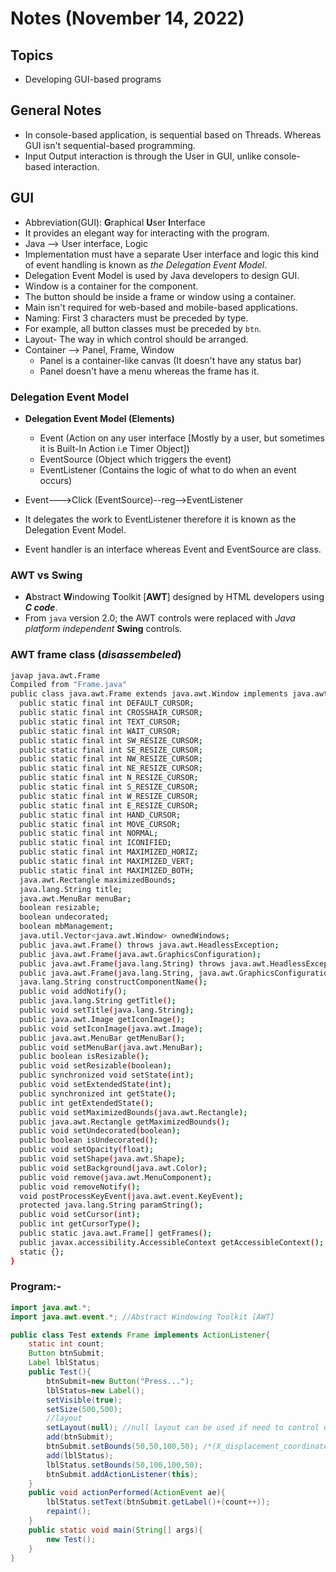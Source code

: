 # Notes (November 14, 2022)

## Topics

- Developing GUI-based programs

## General Notes

- In console-based application, is sequential based on Threads. Whereas GUI isn't sequential-based programming.
- Input Output interaction is through the User in GUI, unlike console-based interaction.

## GUI

- Abbreviation(GUI): **G**raphical **U**ser **I**nterface
- It provides an elegant way for interacting with the program.
- Java --> User interface,  Logic
- Implementation must have a separate User interface and logic this kind of event handling is known as *the Delegation Event Model*.
- Delegation Event Model is used by Java developers to design GUI.
- Window is a container for the component.
- The button should be inside a frame or window using a container.
- Main isn't required for web-based and mobile-based applications.
- Naming: First 3 characters must be preceded by type.
- For example, all button classes must be preceded by `btn`.
- Layout- The way in which control should be arranged.
- Container --> Panel, Frame, Window
  - Panel is a container-like canvas (It doesn't have any status bar)
  - Panel doesn't have a menu whereas the frame has it.

### Delegation Event Model

- **Delegation Event Model (Elements)**
  - Event (Action on any user interface [Mostly by a user, but sometimes it is Built-In Action i.e Timer Object])
  - EventSource (Object which triggers the event)
  - EventListener (Contains the logic of what to do when an event occurs)

- Event--->Click (EventSource)--reg-->EventListener
- It delegates the work to EventListener therefore it is known as the Delegation Event Model.
- Event handler is an interface whereas Event and EventSource are class.

### AWT vs Swing

- **A**bstract **W**indowing **T**oolkit [**AWT**] designed by HTML developers using ***C code***.
- From `java` version 2.0; the AWT controls were replaced with *Java platform independent* **Swing** controls.

### AWT frame class (*disassembeled*)

```bash
javap java.awt.Frame
Compiled from "Frame.java"
public class java.awt.Frame extends java.awt.Window implements java.awt.MenuContainer {
  public static final int DEFAULT_CURSOR;
  public static final int CROSSHAIR_CURSOR;
  public static final int TEXT_CURSOR;
  public static final int WAIT_CURSOR;
  public static final int SW_RESIZE_CURSOR;
  public static final int SE_RESIZE_CURSOR;
  public static final int NW_RESIZE_CURSOR;
  public static final int NE_RESIZE_CURSOR;
  public static final int N_RESIZE_CURSOR;
  public static final int S_RESIZE_CURSOR;
  public static final int W_RESIZE_CURSOR;
  public static final int E_RESIZE_CURSOR;
  public static final int HAND_CURSOR;
  public static final int MOVE_CURSOR;
  public static final int NORMAL;
  public static final int ICONIFIED;
  public static final int MAXIMIZED_HORIZ;
  public static final int MAXIMIZED_VERT;
  public static final int MAXIMIZED_BOTH;
  java.awt.Rectangle maximizedBounds;
  java.lang.String title;
  java.awt.MenuBar menuBar;
  boolean resizable;
  boolean undecorated;
  boolean mbManagement;
  java.util.Vector<java.awt.Window> ownedWindows;
  public java.awt.Frame() throws java.awt.HeadlessException;
  public java.awt.Frame(java.awt.GraphicsConfiguration);
  public java.awt.Frame(java.lang.String) throws java.awt.HeadlessException;
  public java.awt.Frame(java.lang.String, java.awt.GraphicsConfiguration);
  java.lang.String constructComponentName();
  public void addNotify();
  public java.lang.String getTitle();
  public void setTitle(java.lang.String);
  public java.awt.Image getIconImage();
  public void setIconImage(java.awt.Image);
  public java.awt.MenuBar getMenuBar();
  public void setMenuBar(java.awt.MenuBar);
  public boolean isResizable();
  public void setResizable(boolean);
  public synchronized void setState(int);
  public void setExtendedState(int);
  public synchronized int getState();
  public int getExtendedState();
  public void setMaximizedBounds(java.awt.Rectangle);
  public java.awt.Rectangle getMaximizedBounds();
  public void setUndecorated(boolean);
  public boolean isUndecorated();
  public void setOpacity(float);
  public void setShape(java.awt.Shape);
  public void setBackground(java.awt.Color);
  public void remove(java.awt.MenuComponent);
  public void removeNotify();
  void postProcessKeyEvent(java.awt.event.KeyEvent);
  protected java.lang.String paramString();
  public void setCursor(int);
  public int getCursorType();
  public static java.awt.Frame[] getFrames();
  public javax.accessibility.AccessibleContext getAccessibleContext();
  static {};
}
```

### Program:-

```java
import java.awt.*;
import java.awt.event.*; //Abstract Windowing Toolkit [AWT]

public class Test extends Frame implements ActionListener{
    static int count;
    Button btnSubmit;
    Label lblStatus;
    public Test(){
        btnSubmit=new Button("Press...");
        lblStatus=new Label();
        setVisible(true);
        setSize(500,500);
        //layout
        setLayout(null); //null layout can be used if need to control each and every component
        add(btnSubmit);
        btnSubmit.setBounds(50,50,100,50); /*(X_displacement_coordinate,Y_displacement_coordinate,width,height)*/
        add(lblStatus);
        lblStatus.setBounds(50,100,100,50);
        btnSubmit.addActionListener(this);
    }
    public void actionPerformed(ActionEvent ae){
        lblStatus.setText(btnSubmit.getLabel()+(count++));
        repaint();
    }
    public static void main(String[] args){
        new Test();
    }
}
```
